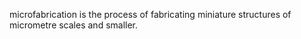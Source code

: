 microfabrication is the process of fabricating miniature structures of micrometre scales and smaller.